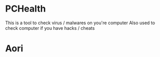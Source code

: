 # PCHealth

This is a tool to check virus / malwares on you're computer
Also used to check computer if you have hacks / cheats

# Aori
